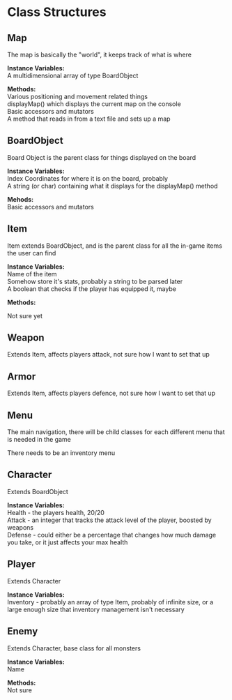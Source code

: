 <h1>Class Structures</h1>

<h2>Map</h2>
<p>The map is basically the "world", it keeps track of what is where
<p><strong>Instance Variables:</strong><br>
  A multidimensional array of type BoardObject
</p>
<p><strong>Methods:</strong><br>
  Various positioning and movement related things<br>
  displayMap() which displays the current map on the console<br>
  Basic accessors and mutators<br>
  A method that reads in from a text file and sets up a map
</p>

<h2>BoardObject</h2>
<p>Board Object is the parent class for things displayed on the board</p>
<p><strong>Instance Variables:</strong><br>
  Index Coordinates for where it is on the board, probably<br>
  A string (or char) containing what it displays for the displayMap() method
</p>
<p><strong>Mehods:</strong><br>
  Basic accessors and mutators
</p>

<h2>Item</h2>
<p>Item extends BoardObject, and is the parent class for all the in-game items the user can find</p>
<p><strong>Instance Variables:</strong><br>
  Name of the item<br>
  Somehow store it's stats, probably a string to be parsed later<br>
  A boolean that checks if the player has equipped it, maybe
</p>
<p><strong>Methods:</strong><br>
<p>
  Not sure yet
</p>

<h2>Weapon</h2>
<p>Extends Item, affects players attack, not sure how I want to set that up</p>

<h2>Armor</h2>
<p>Extends Item, affects players defence, not sure how I want to set that up</p>

<h2>Menu</h2>
<p>The main navigation, there will be child classes for each different menu that is needed in the game</p>
<p>There needs to be an inventory menu</p>

<h2>Character</h2>
<p>Extends BoardObject</p>
<p><strong>Instance Variables:</strong><br>
  Health - the players health, 20/20<br>
  Attack - an integer that tracks the attack level of the player, boosted by weapons<br>
  Defense - could either be a percentage that changes how much damage you take, or it just affects your max health<br>
</p>

<h2>Player</h2>
<p>Extends Character</p>
<p><strong>Instance Variables:</strong><br>
  Inventory - probably an array of type Item, probably of infinite size, or a large enough size that inventory management isn't necessary<br>
</p>

<h2>Enemy</h2>
<p>Extends Character, base class for all monsters</p>
<p><strong>Instance Variables:</strong><br>
  Name<br>
</p>
<p><strong>Methods:</strong><br>
  Not sure<br>
</p>

